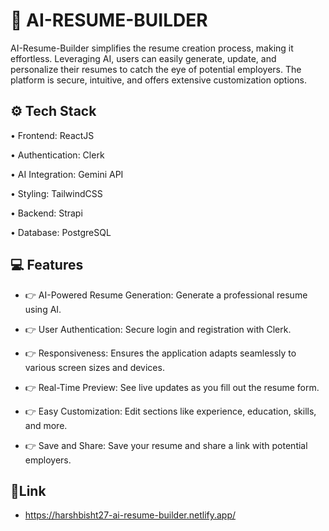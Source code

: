 
# 📝 AI-RESUME-BUILDER 

AI-Resume-Builder simplifies the resume creation process, making it effortless. Leveraging AI, users can easily generate, update, and personalize their resumes to catch the eye of potential employers. The platform is secure, intuitive, and offers extensive customization options.
## ⚙️ Tech Stack

• Frontend: ReactJS

• Authentication: Clerk

• AI Integration: Gemini API

• Styling: TailwindCSS


• Backend: Strapi

• Database: PostgreSQL










## 💻 Features

- 👉 AI-Powered Resume Generation: Generate a professional resume using AI.







- 👉 User Authentication: Secure login and registration with Clerk.

- 👉 Responsiveness: Ensures the application adapts seamlessly to various screen sizes and devices.


- 👉 Real-Time Preview: See live updates as you fill out the resume form.

- 👉 Easy Customization: Edit sections like experience, education, skills, and more.


- 👉 Save and Share: Save your resume and share a link with potential employers.



## 🔗Link

- https://harshbisht27-ai-resume-builder.netlify.app/